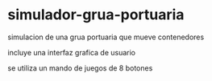 # simulador-grua-portuaria

simulacion de una grua portuaria que mueve contenedores

incluye una interfaz grafica de usuario

se utiliza un mando de juegos de 8 botones
